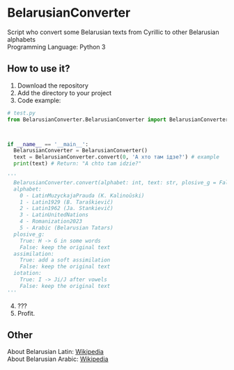 # BelarusianConverter
Script who convert some Belarusian texts from Cyrillic to other Belarusian alphabets       
Programming Language: Python 3
## How to use it?
1. Download the repository
2. Add the directory to your project
3. Code example:
```py
# test.py
from BelarusianConverter.BelarusianConverter import BelarusianConverter



if __name__ == '__main__':
  BelarusianConverter = BelarusianConverter()
  text = BelarusianConverter.convert(0, 'А хто там ідзе?') # example
  print(text) # Return: "A chto tam idzie?"

'''
  BelarusianConverter.convert(alphabet: int, text: str, plosive_g = False, assimilation = False, iotation = False)
  alphabet:
    0 - LatinMuzyckajaPrauda (K. Kalinoŭski)
    1 - Latin1929 (B. Taraškievič)
    2 - Latin1962 (Ja. Stankievič)
    3 - LatinUnitedNations
    4 - Romanization2023
    5 - Arabic (Belarusian Tatars)
  plosive_g:
    True: H -> G in some words
    False: keep the original text
  assimilation:
    True: add a soft assimilation
    False: keep the original text
  iotation:
    True: I -> Ji/J after vowels
    False: keep the original text
'''

```
4. ???
5. Profit.     

## Other
About Belarusian Latin: [Wikipedia](https://en.wikipedia.org/wiki/Belarusian_Latin_alphabet)      
About Belarusian Arabic: [Wikipedia](https://en.wikipedia.org/wiki/Belarusian_Arabic_alphabet)
